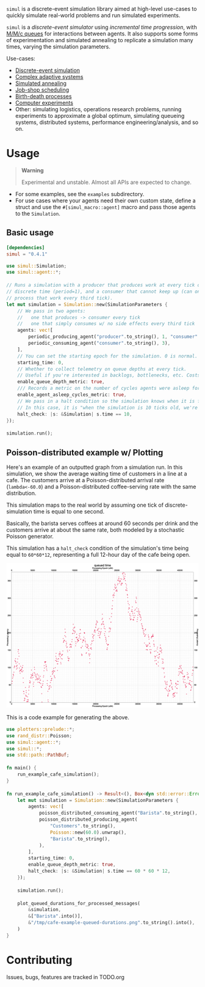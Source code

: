 `simul` is a discrete-event simulation library aimed at high-level use-cases to
quickly simulate real-world problems and run simulated experiments.

`simul` is a *discrete-event simulator* using *incremental time progression*,
with [M/M/c queues](https://en.wikipedia.org/wiki/M/M/c_queue) for interactions
between agents. It also supports some forms of experimentation and simulated
annealing to replicate a simulation many times, varying the simulation
parameters.

Use-cases:
- [Discrete-event simulation](https://en.wikipedia.org/wiki/Discrete-event_simulation)
- [Complex adaptive systems](https://authors.library.caltech.edu/60491/1/MGM%20113.pdf)
- [Simulated annealing](https://en.wikipedia.org/wiki/Simulated_annealing)
- [Job-shop scheduling](https://en.wikipedia.org/wiki/Job-shop_scheduling)
- [Birth-death processes](https://en.wikipedia.org/wiki/Birth%E2%80%93death_process)
- [Computer experiments](https://en.wikipedia.org/wiki/Computer_experiment)
- Other: simulating logistics, operations research problems, running experiments
  to approximate a global optimum, simulating queueing systems, distributed
  systems, performance engineering/analysis, and so on.

# Usage

> **Warning**
>
> Experimental and unstable. Almost all APIs are expected to change.

- For some examples, see the `examples` subdirectory.
- For use cases where your agents need their own custom state, define a struct
  and use the `#[simul_macro::agent]` macro and pass those agents to the
  `Simulation`.

## Basic usage

``` toml
[dependencies]
simul = "0.4.1"
```

``` rust
use simul::Simulation;
use simul::agent::*;

// Runs a simulation with a producer that produces work at every tick of
// discrete time (period=1), and a consumer that cannot keep up (can only
// process that work every third tick).
let mut simulation = Simulation::new(SimulationParameters {
    // We pass in two agents:
    //   one that produces -> consumer every tick
    //   one that simply consumes w/ no side effects every third tick
    agents: vec![
        periodic_producing_agent("producer".to_string(), 1, "consumer".to_string()),
        periodic_consuming_agent("consumer".to_string(), 3),
    ],
    // You can set the starting epoch for the simulation. 0 is normal.
    starting_time: 0,
    // Whether to collect telemetry on queue depths at every tick.
    // Useful if you're interested in backlogs, bottlenecks, etc. Costs performance.
    enable_queue_depth_metric: true,
    /// Records a metric on the number of cycles agents were asleep for.
    enable_agent_asleep_cycles_metric: true,
    // We pass in a halt condition so the simulation knows when it is finished.
    // In this case, it is "when the simulation is 10 ticks old, we're done."
    halt_check: |s: &Simulation| s.time == 10,
});

simulation.run();
```

## Poisson-distributed example w/ Plotting

Here's an example of an outputted graph from a simulation run. In this
simulation, we show the average waiting time of customers in a line at a
cafe. The customers arrive at a Poisson-distributed arrival rate
(`lambda<-60.0`) and a Poisson-distributed coffee-serving rate with the
same distribution.

This simulation maps to the real world by assuming one tick of
discrete-simulation time is equal to one second.

Basically, the barista serves coffees at around 60 seconds per drink and
the customers arrive at about the same rate, both modeled by a
stochastic Poisson generator.

This simulation has a `halt_check` condition of the simulation's time
being equal to `60*60*12`, representing a full 12-hour day of the cafe
being open.

![](./readme-assets/cafe-example-queued-durations.png)

This is a code example for generating the above.

``` rust
use plotters::prelude::*;
use rand_distr::Poisson;
use simul::agent::*;
use simul::*;
use std::path::PathBuf;

fn main() {
    run_example_cafe_simulation();
}

fn run_example_cafe_simulation() -> Result<(), Box<dyn std::error::Error>> {
    let mut simulation = Simulation::new(SimulationParameters {
        agents: vec![
            poisson_distributed_consuming_agent("Barista".to_string(), Poisson::new(60.0).unwrap()),
            poisson_distributed_producing_agent(
                "Customers".to_string(),
                Poisson::new(60.0).unwrap(),
                "Barista".to_string(),
            ),
        ],
        starting_time: 0,
        enable_queue_depth_metric: true,
        halt_check: |s: &Simulation| s.time == 60 * 60 * 12,
    });

    simulation.run();

    plot_queued_durations_for_processed_messages(
        &simulation,
        &["Barista".into()],
        &"/tmp/cafe-example-queued-durations.png".to_string().into(),
    )
}
```

# Contributing

Issues, bugs, features are tracked in TODO.org
